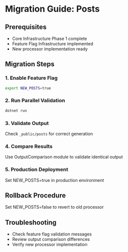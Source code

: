# Migration Guide: Posts

## Prerequisites
- Core Infrastructure Phase 1 complete
- Feature Flag Infrastructure implemented
- New processor implementation ready

## Migration Steps

### 1. Enable Feature Flag
```bash
export NEW_POSTS=true
```

### 2. Run Parallel Validation
```bash
dotnet run
```

### 3. Validate Output
Check `_public/posts` for correct generation

### 4. Compare Results
Use OutputComparison module to validate identical output

### 5. Production Deployment
Set NEW_POSTS=true in production environment

## Rollback Procedure
Set NEW_POSTS=false to revert to old processor

## Troubleshooting
- Check feature flag validation messages
- Review output comparison differences
- Verify new processor implementation
